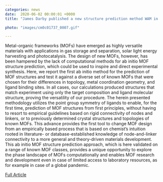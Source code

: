 ```yaml
---                                                                                                                                                                                      
categories: news                                                                                                                                                                 
date:  2020-06-02 00:00:01 +0000                                                                                                                                                        
title: "James Darby published a new structure prediction method WAM in Chemistry of Materials"

photo: "images/cm0c01737_0007.gif"

---            
```


Metal-organic frameworks (MOFs) have emerged as highly versatile materials with applications in gas storage and separation, solar light energy harvesting and photocatalysis. The design of new MOFs, however, has been hampered by the lack of computational methods for ab initio MOF structure prediction, which could be used to inspire and direct experimental synthesis. Here, we report the first ab initio method for the prediction of MOF structures and test it against a diverse set of known MOFs that were chosen for their differences in topology, metal coordination geometry, and ligand binding sites. In all cases, our calculations produced structures that match experiment using only the target composition and ligand molecular structure, proving the versatility of our procedure. The herein presented methodology utilizes the point group symmetry of ligands to enable, for the first time, prediction of MOF structures from first principles, without having to resort to empirical guidelines based on rigid connectivity of nodes and linkers, or to previously determined crystal structures and topologies of known MOFs. This advance provides the first tool to change MOF design from an empirically based process that is based on chemistʼs intuition rooted in literature- or database-established knowledge of node-and-linker connectivity to a more general and theory-driven materials development. This ab initio MOF structure prediction approach, which is here validated on a range of known MOF classes, provides a unique opportunity to explore the phase landscape of MOFs computationally and enables MOF research and development even in case of limited access to laboratory resources, as for example in case of a global pandemic.



[Full Article](https://pubs.acs.org/doi/abs/10.1021/acs.chemmater.0c01737)
